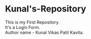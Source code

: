 # Kunal's-Repository
This is my First Repository.
<br>
It's a Login Form.
<br>
Author name - Kunal Vikas Patil Kavita.
